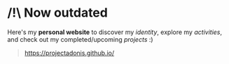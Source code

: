 # /!\ Now outdated

Here's my **personal website** to discover my *identity*, explore my *activities*, and check out my completed/upcoming *projects* :)

> https://projectadonis.github.io/
